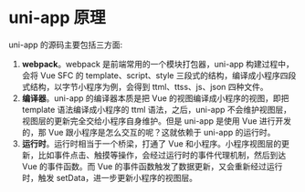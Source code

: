 # uni-app 原理

uni-app 的源码主要包括三方面:

1. **webpack**。webpack 是前端常用的一个模块打包器，uni-app 构建过程中，会将 Vue SFC 的 template、script、style 三段式的结构，编译成小程序四段式结构，以字节小程序为例，会得到 ttml、ttss、js、json 四种文件。
2. **编译器**。uni-app 的编译器本质是把 Vue 的视图编译成小程序的视图，即把 template 语法编译成小程序的 ttml 语法，之后，uni-app 不会维护视图层，视图层的更新完全交给小程序自身维护。但是 uni-app 是使用 Vue 进行开发的，那 Vue 跟小程序是怎么交互的呢？这就依赖于 uni-app 的运行时。
3. **运行时**。运行时相当于一个桥梁，打通了 Vue 和小程序。小程序视图层的更新，比如事件点击、触摸等操作，会经过运行时的事件代理机制，然后到达 Vue 的事件函数。而 Vue 的事件函数触发了数据更新，又会重新经过运行时，触发 setData，进一步更新小程序的视图层。
